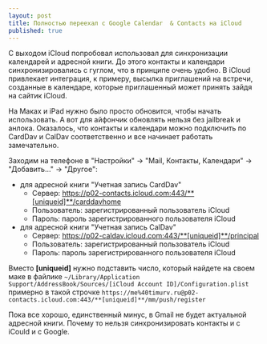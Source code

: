 ```yaml
---
layout: post
title: Полностью переехал с Google Calendar  & Contacts на iCloud
published: true
---
```


С выходом iCloud попробовал использовал для синхронизации календарей и адресной книги. До этого контакты  и календари синхронизировались с гуглом, что в принципе очень удобно. В iCloud привлекает интеграция, к примеру, высылка приглашений на встречи, созданные в календаре, которые приглашенный может принять зайдя на сайтик iCloud.

На Маках и iPad нужно было просто обновится, чтобы начать использовать. А вот для айфончик обновлять нельзя без jailbreak и анлока. Оказалось, что контакты и календари можно подключить по CardDav и CalDav соответственно и все начинает работать замечательно.

Заходим на телефоне в "Настройки" &#x2192; "Mail, Контакты, Календари" &#x2192; "Добавить..." &#x2192; "Другое":

* для адресной книги "Учетная запись CardDav"
  * Сервер: https://p02-contacts.icloud.com:443/**[uniqueid]**/carddavhome
  * Пользователь: зарегистрированный пользователь iCloud
  * Пароль: пароль зарегистрированного пользователя iCloud
* для адресной книги "Учетная запись CalDav"
  * Сервер: https://p02-caldav.icloud.com:443/**[uniqueid]**/principal
  * Пользователь: зарегистрированный пользователь iCloud
  * Пароль: пароль зарегистрированного пользователя iCloud

Вместо **[uniqueid]** нужно подставить число, который найдете на своем маке в файлике
`~/Library/Application Support/AddressBook/Sources/[iCloud Account ID]/Configuration.plist`
примерно в такой строчке `https://me%40timurv.ru@p02-contacts.icloud.com:443/**[uniqueid]**/mm/push/register`

Пока все хорошо, единственный минус, в Gmail не будет актуальной адресной книги. Почему то нельзя синхронизировать контакты и с iCould и с Google.
